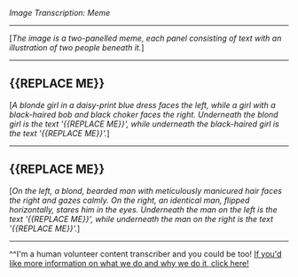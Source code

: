 *Image Transcription: Meme*

---

\[*The image is a two-panelled meme, each panel consisting of text with an illustration of two people beneath it.*]

---

## {{REPLACE ME}}

\[*A blonde girl in a daisy-print blue dress faces the left, while a girl with a black-haired bob and black choker faces the right. Underneath the blond girl is the text '{{REPLACE ME}}', while underneath the black-haired girl is the text '{{REPLACE ME}}'.*]

---

## {{REPLACE ME}}

\[*On the left, a blond, bearded man with meticulously manicured hair faces the right and gazes calmly. On the right, an identical man, flipped horizontally, stares him in the eyes. Underneath the man on the left is the text '{{REPLACE ME}}', while underneath the man on the right is the text '{{REPLACE ME}}'.*]

---

^^I'm&#32;a&#32;human&#32;volunteer&#32;content&#32;transcriber&#32;and&#32;you&#32;could&#32;be&#32;too!&#32;[If&#32;you'd&#32;like&#32;more&#32;information&#32;on&#32;what&#32;we&#32;do&#32;and&#32;why&#32;we&#32;do&#32;it,&#32;click&#32;here!](https://www.reddit.com/r/TranscribersOfReddit/wiki/index)
